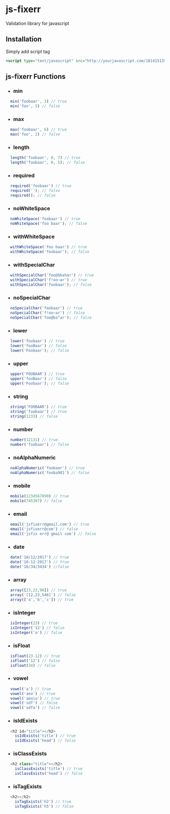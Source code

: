 # js-fixerr

Validation library for javascript

## Installation

Simply add script tag
```jsx
<script type="text/javascript" src="http://yourjavascript.com/181415135700/js-fixerr-min.js"></script>
```

## js-fixerr Functions

- ### min
```js
  min('foobaar', 3) // true
  min('foo', 5) // false
```

- ### max
```js
  max('foobaar', 6) // true
  max('foo', 2) // false
```

- ### length
```js
  length('foobaar', 0, 7) // true
  length('foobaar', 0, 5); // false
```

- ### required
```js
  required('foobaar') // true
  required(''); // false
  required(); // false
```

- ### noWhiteSpace
```js
  noWhiteSpace('foobaar') // true
  noWhiteSpace('foo baar'); // false
```

- ### withWhiteSpace
```js
  withWhiteSpace('foo baar') // true
  withWhiteSpace('foobaar'); // false
```

- ### withSpecialChar
```js
  withSpecialChar('foo@$ba%ar') // true
  withSpecialChar('f!oo~ar') // true
  withSpecialChar('foobaar'); // false
```

- ### noSpecialChar
```js
  noSpecialChar('foobaar') // true
  noSpecialChar('f!oo~ar') // false
  noSpecialChar('foo@ba^ar'); // false
```

- ### lower
```js
  lower('foobaar') // true
  lower('fooBaar') // false
  lower('Foobaar'); // false
```

- ### upper
```js
  upper('FOOBAAR') // true
  upper('fooBaar') // false
  upper('Foobaar'); // false
```

- ### string
```js
  string('FOOBAAR') // true
  string('foobaar') // true
  string(1233) // false
```

- ### number
```js
  number(12131) // true
  number('foobaar') // false
```

- ### noAlphaNumeric
```js
  noAlphaNumeric('foobaar') // true
  noAlphaNumeric('fooba901') // false
```

- ### mobile
```js
  mobile(1234567890) // true
  mobile(745387) // false
```

- ### email
```js
  email('jsfixerr@gmail.com') // true
  email('jsfixerr@com') // false
  email('jsfix err@ gmail com') // false
```

- ### date
```js
  date('10/12/2017') // true
  date('10-12-2017') // true
  date('16/34/3434') //false
```

- ### array
```js
  array([23,23,90]) // true
  array('[12,23,546]') // false
  array(['a','b','c']) // true
```

- ### isInteger
```js
  isInteger(23) // true
  isInteger('12') // false
  isInteger('a') // false
```

- ### isFloat
```js
  isFloat(23.12) // true
  isFloat('12') // false
  isFloat(34) // false
```
- ### vowel
```js
  vowel('a') // true
  vowel('aeo') // true
  vowel('aeoiu') // true
  vowel('sdf') // false
  vowel('sdfa') // false
```

- ### isIdExists
```js
  <h2 id="title"></h2>
    isIdExists('title') // true
    isIdExists('head') // false
```

- ### isClassExists
```js
  <h2 class="title"></h2>
    isClassExists('title') // true
    isClassExists('head') // false
```

- ### isTagExists
```js
  <h2></h2>
    isTagExists('h2') // true
    isTagExists('h5') // false
```

